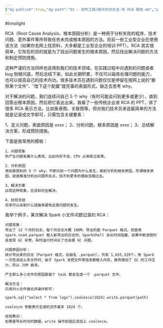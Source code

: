 ```yaml
---
{"dg-publish":true,"dg-path":"01 - 软件工程/提升内功方法-写 RCA 报告.md","permalink":"/01 - 软件工程/提升内功方法-写 RCA 报告/","created":"2025-06-16T14:14:56.285+08:00","updated":"2025-06-16T14:16:29.984+08:00"}
---
```


#Innolight

RCA（Root Cause Analysis，根本原因分析）是一种用于分析失败的程序、技术问题、意外事件等所导致任务未完成根本原因的方法。目前一些工业型企业在使用该方法（如果你去网上找资料，大多都是工业型企业的培训 PPT）。RCA 其实很简单，它存在的目的就是为了找出问题发生的根本原因，然后找出解决问题的方法和制定预防措施。

这种严谨的方法同样也适用到我们的技术领域，在实践过程中对遇到的问题或者 bug 刨根问底，然后总结下来，如此长期积累，不仅可以锻炼处理问题的能力，也可以提高自己的技术内功。很多技术员在遇到问题仅仅是停留在按网上说的“删除某个文件”、“改下这个配置”就完事的表面形式，缺乏去思考 why。

对于解决的问题，我们连续问自己 5 个 why（有时可能会问到更多或更少），直到回答出根本原因，然后把它表达出来。我看了一些传统企业讲 RCA 的 PPT，讲了很多 RCA 表示方法，比如鱼骨图、关联图等，但对我们技术员来说最简单的方法就是记录成文字即可，只需包含关键要素：

1、定义问题，表面原因是 xxxx；
2、分析问题，根本原因是 xxxx；
3、总结解决方案，形成预防措施。

下面是我常用的模板：

```
1、问题现象
所产生问题有着什么表现，比如内存不足、CPU 占用率过高等。

2、分析原因
用前面提到的 5 个 why，不断问前一个问题为什么发生，直到分析到根本原因。所谓根本原因，就是精准分析出问题所在点，找不到更多的理由含糊过去。

3、解决方案
出现这种现象，应该如何去解决。

4、经验总结
将来可以采取什么措施来避免这类问题的发生。
```

我举个例子，某次解决 Spark 小文件问题记录的 RCA：

```
问题现象：
导出了 12 个月的日志，每个月日志大概 100M，导出的是 Parquet 格式。但是用 spark.read.parquet 载入新导出的日志时，SparkShell 会长时间阻塞，如果中断进程时会发现 GC 异常，有时运行时间长了也会报 GC 问题。

问题原因分析：
统计导出来的日志（Parquet 格式，后缀名 .parquet），共有 1,655,329个，用 Spark 一次性读这么多文件时，由于 Spark 会把文件等信息都载入内存，竟而增加了 GC 的工作压力，所以 JVM 崩溃。

产生那么多小文件的原因是每个 task 都会生成一个 .parquet 文件。

解决方法：
只用对小文件做合并操作即可：

spark.sql("select * from logs").coalesce(1024).write.parquet(path)

coalesce 参数表示生成的文件最多 1024 个。

经验教训：
如果是导长时间的数据，write 操作前就应该加上 coalesce。
```
